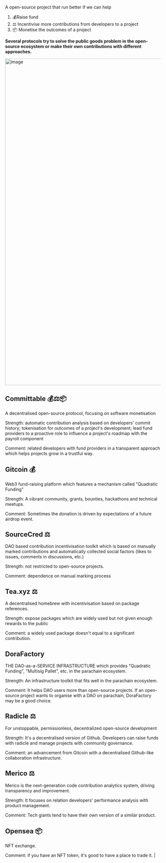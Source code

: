 A open-source project that run better if we can help

1. 💰Raise fund
2. ⚖️ Incentivise more contributions from developers to a project
3. 📦 Monetise the outcomes of a project

**Several protocols try to solve the public goods problem in the open-source ecosystem or make their own contributions with different approaches.**

<img width="1057" alt="image" src="https://user-images.githubusercontent.com/490285/171596155-9eb9d0b6-2dd6-47b7-8d4f-ba544faa537e.png">


## Committable 💰⚖️📦

A decentralised open-source protocol, focusing on software monetisation

Strength: 
automatic contribution analysis based on developers' commit history; 
tokenisation for outcomes of a project's development; 
lead fund providers to a proactive role to influence a project's roadmap with the payroll component

Comment: related developers with fund providers in a transparent approach which helps projects grow in a trustful way.

## Gitcoin 💰

Web3 fund-raising platform which features a mechanism called "Quadratic Funding"

Strength: A vibrant community, grants, bounties, hackathons and technical meetups.

Comment: Sometimes the donation is driven by expectations of a future airdrop event.

## SourceCred ⚖️

DAO based contribution incentivisation toolkit which is based on manually
marked contributions and automatically collected social factors (likes to issues, comments in discussions, etc.) 


Strength: not restricted to open-source projects.

Comment: dependence on manual marking process

## Tea.xyz ⚖️

A decentralised homebrew with incentivisation based on package references.

Strength: expose packages which are widely used but not given enough rewards to the public

Comment: a widely used package doesn't equal to a significant contribution.

## DoraFactory

THE DAO-as-a-SERVICE INFRASTRUCTURE which provides "Quadratic Funding", "Multisig Pallet", etc. in the parachain ecosystem.

Strength: An infrastructure toolkit that fits well in the parachain ecosystem.

Comment: It helps DAO users more than open-source projects. If an open-source project wants to organise with a DAO on parachain, DoraFactory may be a good choice. 

## Radicle ⚖️

For unstoppable, permissionless, decentralized open-source development

Strength: It's a decentralised version of Github. Developers can raise funds with radicle and manage projects with community governance.

Comment: an advancement from Gitcoin with a decentralised Github-like collaboration infrastructure.

## Merico ⚖️

Merico is the next-generation code contribution analytics system, driving transparency and improvement.

Strength: It focuses on relation developers' performance analysis with product management.

Comment: Tech giants tend to have their own version of a similar product.

## Opensea 📦

NFT exchange.

Comment: if you have an NFT token, it's good to have a place to trade it.
                                                                                                                                                                                                                                                                                                                             |
